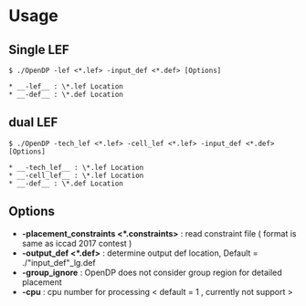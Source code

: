 # Usage
## Single LEF
    $ ./OpenDP -lef <*.lef> -input_def <*.def> [Options]

    * __-lef__ : \*.lef Location
    * __-def__ : \*.def Location

## dual LEF
    $ ./OpenDP -tech_lef <*.lef> -cell_lef <*.lef> -input_def <*.def> [Options]

    * __-tech_lef__ : \*.lef Location
    * __-cell_lef__ : \*.lef Location
    * __-def__ : \*.def Location

## Options
* __-placement_constraints <*.constraints>__ : read constraint file ( format is same as iccad 2017 contest )
* __-output_def <*.def>__ : determine output def location, Default = ./"input_def"_lg.def
* __-group_ignore__    : OpenDP does not consider group region for detailed placement
* __-cpu__  : cpu number for processing < default = 1 , currently not support >
